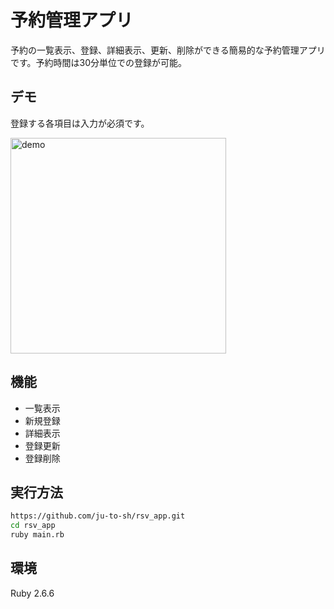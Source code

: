 # 予約管理アプリ
予約の一覧表示、登録、詳細表示、更新、削除ができる簡易的な予約管理アプリです。予約時間は30分単位での登録が可能。
 
## デモ
登録する各項目は入力が必須です。 

<img width="345" alt="demo" src="https://user-images.githubusercontent.com/62190302/103327831-99758680-4a99-11eb-9828-b962ac72b097.png">

## 機能
 
- 一覧表示
- 新規登録
- 詳細表示
- 登録更新
- 登録削除
 
## 実行方法

```bash
https://github.com/ju-to-sh/rsv_app.git
cd rsv_app
ruby main.rb
```
 
## 環境
 
Ruby 2.6.6
 
